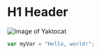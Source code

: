 # H1 Header

![Image of Yaktocat](https://octodex.github.com/images/yaktocat.png)


``` javascript
var myVar = "Hello, world!";
```
